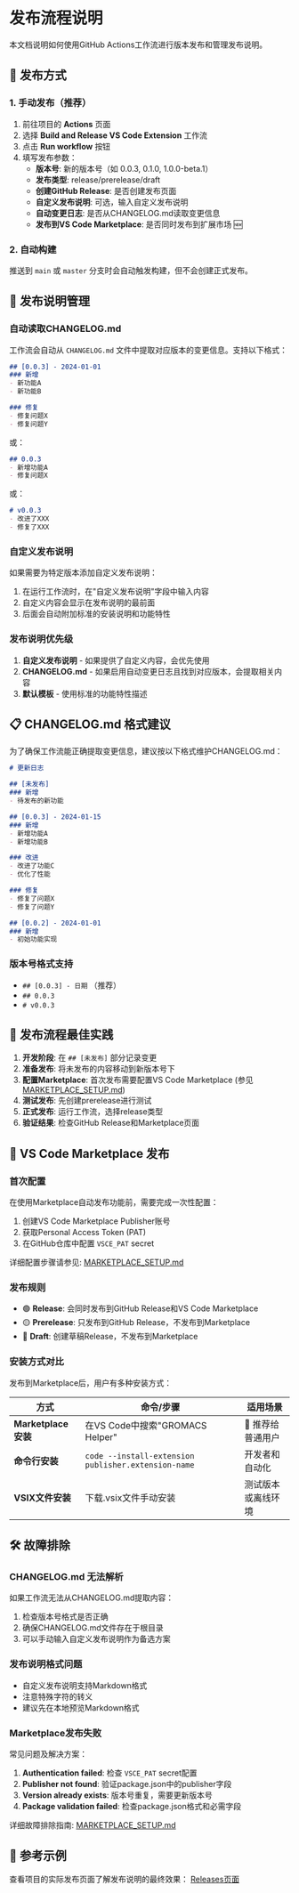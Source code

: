 # 发布流程说明

本文档说明如何使用GitHub Actions工作流进行版本发布和管理发布说明。

## 🚀 发布方式

### 1. 手动发布（推荐）

1. 前往项目的 **Actions** 页面
2. 选择 **Build and Release VS Code Extension** 工作流
3. 点击 **Run workflow** 按钮
4. 填写发布参数：
   - **版本号**: 新的版本号（如 0.0.3, 0.1.0, 1.0.0-beta.1）
   - **发布类型**: release/prerelease/draft
   - **创建GitHub Release**: 是否创建发布页面
   - **自定义发布说明**: 可选，输入自定义发布说明
   - **自动变更日志**: 是否从CHANGELOG.md读取变更信息
   - **发布到VS Code Marketplace**: 是否同时发布到扩展市场 🆕

### 2. 自动构建

推送到 `main` 或 `master` 分支时会自动触发构建，但不会创建正式发布。

## 📝 发布说明管理

### 自动读取CHANGELOG.md

工作流会自动从 `CHANGELOG.md` 文件中提取对应版本的变更信息。支持以下格式：

```markdown
## [0.0.3] - 2024-01-01
### 新增
- 新功能A
- 新功能B

### 修复
- 修复问题X
- 修复问题Y
```

或：

```markdown
## 0.0.3
- 新增功能A
- 修复问题X
```

或：

```markdown
# v0.0.3
- 改进了XXX
- 修复了XXX
```

### 自定义发布说明

如果需要为特定版本添加自定义发布说明：

1. 在运行工作流时，在"自定义发布说明"字段中输入内容
2. 自定义内容会显示在发布说明的最前面
3. 后面会自动附加标准的安装说明和功能特性

### 发布说明优先级

1. **自定义发布说明** - 如果提供了自定义内容，会优先使用
2. **CHANGELOG.md** - 如果启用自动变更日志且找到对应版本，会提取相关内容
3. **默认模板** - 使用标准的功能特性描述

## 📋 CHANGELOG.md 格式建议

为了确保工作流能正确提取变更信息，建议按以下格式维护CHANGELOG.md：

```markdown
# 更新日志

## [未发布]
### 新增
- 待发布的新功能

## [0.0.3] - 2024-01-15
### 新增
- 新增功能A
- 新增功能B

### 改进
- 改进了功能C
- 优化了性能

### 修复
- 修复了问题X
- 修复了问题Y

## [0.0.2] - 2024-01-01
### 新增
- 初始功能实现
```

### 版本号格式支持

- `## [0.0.3] - 日期` （推荐）
- `## 0.0.3`
- `# v0.0.3`

## 🔄 发布流程最佳实践

1. **开发阶段**: 在 `## [未发布]` 部分记录变更
2. **准备发布**: 将未发布的内容移动到新版本号下
3. **配置Marketplace**: 首次发布需要配置VS Code Marketplace (参见 [MARKETPLACE_SETUP.md](./MARKETPLACE_SETUP.md))
4. **测试发布**: 先创建prerelease进行测试
5. **正式发布**: 运行工作流，选择release类型
6. **验证结果**: 检查GitHub Release和Marketplace页面

## 🏪 VS Code Marketplace 发布

### 首次配置

在使用Marketplace自动发布功能前，需要完成一次性配置：

1. 创建VS Code Marketplace Publisher账号
2. 获取Personal Access Token (PAT)  
3. 在GitHub仓库中配置 `VSCE_PAT` secret

详细配置步骤请参见: [MARKETPLACE_SETUP.md](./MARKETPLACE_SETUP.md)

### 发布规则

- 🟢 **Release**: 会同时发布到GitHub Release和VS Code Marketplace
- 🟡 **Prerelease**: 只发布到GitHub Release，不发布到Marketplace  
- 🔵 **Draft**: 创建草稿Release，不发布到Marketplace

### 安装方式对比

发布到Marketplace后，用户有多种安装方式：

| 方式 | 命令/步骤 | 适用场景 |
|------|-----------|----------|
| **Marketplace安装** | 在VS Code中搜索"GROMACS Helper" | 🌟 推荐给普通用户 |
| **命令行安装** | `code --install-extension publisher.extension-name` | 开发者和自动化 |
| **VSIX文件安装** | 下载.vsix文件手动安装 | 测试版本或离线环境 |

## 🛠️ 故障排除

### CHANGELOG.md 无法解析

如果工作流无法从CHANGELOG.md提取内容：

1. 检查版本号格式是否正确
2. 确保CHANGELOG.md文件存在于根目录
3. 可以手动输入自定义发布说明作为备选方案

### 发布说明格式问题

- 自定义发布说明支持Markdown格式
- 注意特殊字符的转义
- 建议先在本地预览Markdown格式

### Marketplace发布失败

常见问题及解决方案：

1. **Authentication failed**: 检查 `VSCE_PAT` secret配置
2. **Publisher not found**: 验证package.json中的publisher字段
3. **Version already exists**: 版本号重复，需要更新版本号
4. **Package validation failed**: 检查package.json格式和必需字段

详细故障排除指南: [MARKETPLACE_SETUP.md](./MARKETPLACE_SETUP.md#故障排除)

## 📖 参考示例

查看项目的实际发布页面了解发布说明的最终效果：
[Releases页面](https://github.com/gromacs-helper/gromacs-helper-vscode/releases)
